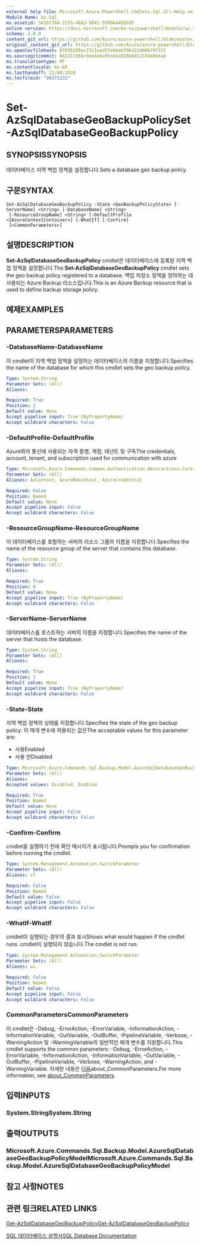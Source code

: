 ```yaml
---
external help file: Microsoft.Azure.PowerShell.Cmdlets.Sql.dll-Help.xml
Module Name: Az.Sql
ms.assetid: 5A2072B4-1533-46A2-9841-5509A44DE695
online version: https://docs.microsoft.com/en-us/powershell/module/az.sql/set-azsqldatabasegeobackuppolicy
schema: 2.0.0
content_git_url: https://github.com/Azure/azure-powershell/blob/master/src/Sql/Sql/help/Set-AzSqlDatabaseGeoBackupPolicy.md
original_content_git_url: https://github.com/Azure/azure-powershell/blob/master/src/Sql/Sql/help/Set-AzSqlDatabaseGeoBackupPolicy.md
ms.openlocfilehash: 07836205ec7311eadf7e48dd79b322d00670f337
ms.sourcegitcommit: 04221336bc9eed46c05ed1e828a6811534d4b4ab
ms.translationtype: MT
ms.contentlocale: ko-KR
ms.lasthandoff: 12/08/2020
ms.locfileid: "98371232"
---
```

# <span data-ttu-id="8c39f-101">Set-AzSqlDatabaseGeoBackupPolicy</span><span class="sxs-lookup"><span data-stu-id="8c39f-101">Set-AzSqlDatabaseGeoBackupPolicy</span></span>

## <span data-ttu-id="8c39f-102">SYNOPSIS</span><span class="sxs-lookup"><span data-stu-id="8c39f-102">SYNOPSIS</span></span>
<span data-ttu-id="8c39f-103">데이터베이스 지역 백업 정책을 설정합니다.</span><span class="sxs-lookup"><span data-stu-id="8c39f-103">Sets a database geo backup policy.</span></span>

## <span data-ttu-id="8c39f-104">구문</span><span class="sxs-lookup"><span data-stu-id="8c39f-104">SYNTAX</span></span>

```
Set-AzSqlDatabaseGeoBackupPolicy -State <GeoBackupPolicyState> [-ServerName] <String> [-DatabaseName] <String>
 [-ResourceGroupName] <String> [-DefaultProfile <IAzureContextContainer>] [-WhatIf] [-Confirm]
 [<CommonParameters>]
```

## <span data-ttu-id="8c39f-105">설명</span><span class="sxs-lookup"><span data-stu-id="8c39f-105">DESCRIPTION</span></span>
<span data-ttu-id="8c39f-106">**Set-AzSqlDatabaseGeoBackupPolicy** cmdlet은 데이터베이스에 등록된 지역 백업 정책을 설정합니다.</span><span class="sxs-lookup"><span data-stu-id="8c39f-106">The **Set-AzSqlDatabaseGeoBackupPolicy** cmdlet sets the geo backup policy registered to a database.</span></span>
<span data-ttu-id="8c39f-107">백업 저장소 정책을 정의하는 데 사용되는 Azure Backup 리소스입니다.</span><span class="sxs-lookup"><span data-stu-id="8c39f-107">This is an Azure Backup resource that is used to define backup storage policy.</span></span>

## <span data-ttu-id="8c39f-108">예제</span><span class="sxs-lookup"><span data-stu-id="8c39f-108">EXAMPLES</span></span>

## <span data-ttu-id="8c39f-109">PARAMETERS</span><span class="sxs-lookup"><span data-stu-id="8c39f-109">PARAMETERS</span></span>

### <span data-ttu-id="8c39f-110">-DatabaseName</span><span class="sxs-lookup"><span data-stu-id="8c39f-110">-DatabaseName</span></span>
<span data-ttu-id="8c39f-111">이 cmdlet이 지역 백업 정책을 설정하는 데이터베이스의 이름을 지정합니다.</span><span class="sxs-lookup"><span data-stu-id="8c39f-111">Specifies the name of the database for which this cmdlet sets the geo backup policy.</span></span>

```yaml
Type: System.String
Parameter Sets: (All)
Aliases:

Required: True
Position: 2
Default value: None
Accept pipeline input: True (ByPropertyName)
Accept wildcard characters: False
```

### <span data-ttu-id="8c39f-112">-DefaultProfile</span><span class="sxs-lookup"><span data-stu-id="8c39f-112">-DefaultProfile</span></span>
<span data-ttu-id="8c39f-113">Azure와의 통신에 사용되는 자격 증명, 계정, 테넌트 및 구독</span><span class="sxs-lookup"><span data-stu-id="8c39f-113">The credentials, account, tenant, and subscription used for communication with azure</span></span>

```yaml
Type: Microsoft.Azure.Commands.Common.Authentication.Abstractions.Core.IAzureContextContainer
Parameter Sets: (All)
Aliases: AzContext, AzureRmContext, AzureCredential

Required: False
Position: Named
Default value: None
Accept pipeline input: False
Accept wildcard characters: False
```

### <span data-ttu-id="8c39f-114">-ResourceGroupName</span><span class="sxs-lookup"><span data-stu-id="8c39f-114">-ResourceGroupName</span></span>
<span data-ttu-id="8c39f-115">이 데이터베이스를 포함하는 서버의 리소스 그룹의 이름을 지정합니다.</span><span class="sxs-lookup"><span data-stu-id="8c39f-115">Specifies the name of the resource group of the server that contains this database.</span></span>

```yaml
Type: System.String
Parameter Sets: (All)
Aliases:

Required: True
Position: 0
Default value: None
Accept pipeline input: True (ByPropertyName)
Accept wildcard characters: False
```

### <span data-ttu-id="8c39f-116">-ServerName</span><span class="sxs-lookup"><span data-stu-id="8c39f-116">-ServerName</span></span>
<span data-ttu-id="8c39f-117">데이터베이스를 호스트하는 서버의 이름을 지정합니다.</span><span class="sxs-lookup"><span data-stu-id="8c39f-117">Specifies the name of the server that hosts the database.</span></span>

```yaml
Type: System.String
Parameter Sets: (All)
Aliases:

Required: True
Position: 1
Default value: None
Accept pipeline input: True (ByPropertyName)
Accept wildcard characters: False
```

### <span data-ttu-id="8c39f-118">-State</span><span class="sxs-lookup"><span data-stu-id="8c39f-118">-State</span></span>
<span data-ttu-id="8c39f-119">지역 백업 정책의 상태를 지정합니다.</span><span class="sxs-lookup"><span data-stu-id="8c39f-119">Specifies the state of the geo backup policy.</span></span>
<span data-ttu-id="8c39f-120">이 매개 변수에 허용되는 값은</span><span class="sxs-lookup"><span data-stu-id="8c39f-120">The acceptable values for this parameter are:</span></span>
- <span data-ttu-id="8c39f-121">사용</span><span class="sxs-lookup"><span data-stu-id="8c39f-121">Enabled</span></span> 
- <span data-ttu-id="8c39f-122">사용 안</span><span class="sxs-lookup"><span data-stu-id="8c39f-122">Disabled</span></span>

```yaml
Type: Microsoft.Azure.Commands.Sql.Backup.Model.AzureSqlDatabaseGeoBackupPolicyModel+GeoBackupPolicyState
Parameter Sets: (All)
Aliases:
Accepted values: Disabled, Enabled

Required: True
Position: Named
Default value: None
Accept pipeline input: False
Accept wildcard characters: False
```

### <span data-ttu-id="8c39f-123">-Confirm</span><span class="sxs-lookup"><span data-stu-id="8c39f-123">-Confirm</span></span>
<span data-ttu-id="8c39f-124">cmdlet을 실행하기 전에 확인 메시지가 표시됩니다.</span><span class="sxs-lookup"><span data-stu-id="8c39f-124">Prompts you for confirmation before running the cmdlet.</span></span>

```yaml
Type: System.Management.Automation.SwitchParameter
Parameter Sets: (All)
Aliases: cf

Required: False
Position: Named
Default value: False
Accept pipeline input: False
Accept wildcard characters: False
```

### <span data-ttu-id="8c39f-125">-WhatIf</span><span class="sxs-lookup"><span data-stu-id="8c39f-125">-WhatIf</span></span>
<span data-ttu-id="8c39f-126">cmdlet이 실행되는 경우의 결과 표시</span><span class="sxs-lookup"><span data-stu-id="8c39f-126">Shows what would happen if the cmdlet runs.</span></span>
<span data-ttu-id="8c39f-127">cmdlet이 실행되지 않습니다.</span><span class="sxs-lookup"><span data-stu-id="8c39f-127">The cmdlet is not run.</span></span>

```yaml
Type: System.Management.Automation.SwitchParameter
Parameter Sets: (All)
Aliases: wi

Required: False
Position: Named
Default value: False
Accept pipeline input: False
Accept wildcard characters: False
```

### <span data-ttu-id="8c39f-128">CommonParameters</span><span class="sxs-lookup"><span data-stu-id="8c39f-128">CommonParameters</span></span>
<span data-ttu-id="8c39f-129">이 cmdlet은 -Debug, -ErrorAction, -ErrorVariable, -InformationAction, -InformationVariable, -OutVariable, -OutBuffer, -PipelineVariable, -Verbose, -WarningAction 및 -WarningVariable의 일반적인 매개 변수를 지원합니다.</span><span class="sxs-lookup"><span data-stu-id="8c39f-129">This cmdlet supports the common parameters: -Debug, -ErrorAction, -ErrorVariable, -InformationAction, -InformationVariable, -OutVariable, -OutBuffer, -PipelineVariable, -Verbose, -WarningAction, and -WarningVariable.</span></span> <span data-ttu-id="8c39f-130">자세한 내용은 [다음](http://go.microsoft.com/fwlink/?LinkID=113216)about_CommonParameters.</span><span class="sxs-lookup"><span data-stu-id="8c39f-130">For more information, see [about_CommonParameters](http://go.microsoft.com/fwlink/?LinkID=113216).</span></span>

## <span data-ttu-id="8c39f-131">입력</span><span class="sxs-lookup"><span data-stu-id="8c39f-131">INPUTS</span></span>

### <span data-ttu-id="8c39f-132">System.String</span><span class="sxs-lookup"><span data-stu-id="8c39f-132">System.String</span></span>

## <span data-ttu-id="8c39f-133">출력</span><span class="sxs-lookup"><span data-stu-id="8c39f-133">OUTPUTS</span></span>

### <span data-ttu-id="8c39f-134">Microsoft.Azure.Commands.Sql.Backup.Model.AzureSqlDatabaseGeoBackupPolicyModel</span><span class="sxs-lookup"><span data-stu-id="8c39f-134">Microsoft.Azure.Commands.Sql.Backup.Model.AzureSqlDatabaseGeoBackupPolicyModel</span></span>

## <span data-ttu-id="8c39f-135">참고 사항</span><span class="sxs-lookup"><span data-stu-id="8c39f-135">NOTES</span></span>

## <span data-ttu-id="8c39f-136">관련 링크</span><span class="sxs-lookup"><span data-stu-id="8c39f-136">RELATED LINKS</span></span>

[<span data-ttu-id="8c39f-137">Get-AzSqlDatabaseGeoBackupPolicy</span><span class="sxs-lookup"><span data-stu-id="8c39f-137">Get-AzSqlDatabaseGeoBackupPolicy</span></span>](./Get-AzSqlDatabaseGeoBackupPolicy.md)

[<span data-ttu-id="8c39f-138">SQL 데이터베이스 설명서</span><span class="sxs-lookup"><span data-stu-id="8c39f-138">SQL Database Documentation</span></span>](https://docs.microsoft.com/azure/sql-database/)

